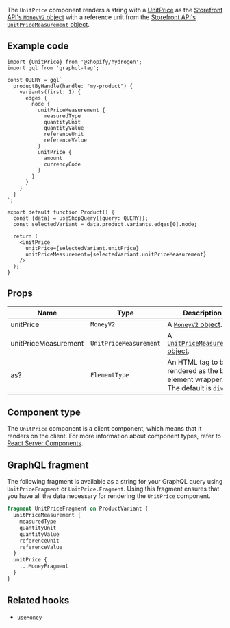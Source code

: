 <!-- This file is generated from source code in the Shopify/hydrogen repo. Edit the files in /packages/hydrogen/src/components/UnitPrice and run 'yarn generate-docs' at the root of this repo. For more information, refer to https://github.com/Shopify/shopify-dev/blob/main/content/internal/operations/hydrogen-reference-docs.md. -->

The `UnitPrice` component renders a string with a [UnitPrice](/themes/pricing-payments/unit-pricing) as the
[Storefront API's `MoneyV2` object](/api/storefront/reference/common-objects/moneyv2) with a reference unit from the [Storefront API's `UnitPriceMeasurement` object](/api/storefront/reference/products/unitpricemeasurement).

## Example code

```tsx
import {UnitPrice} from '@shopify/hydrogen';
import gql from 'graphql-tag';

const QUERY = gql`
  productByHandle(handle: "my-product") {
    variants(first: 1) {
      edges {
        node {
          unitPriceMeasurement {
            measuredType
            quantityUnit
            quantityValue
            referenceUnit
            referenceValue
          }
          unitPrice {
            amount
            currencyCode
          }
        }
      }
    }
  }
`;

export default function Product() {
  const {data} = useShopQuery({query: QUERY});
  const selectedVariant = data.product.variants.edges[0].node;

  return (
    <UnitPrice
      unitPrice={selectedVariant.unitPrice}
      unitPriceMeasurement={selectedVariant.unitPriceMeasurement}
    />
  );
}
```

## Props

| Name                 | Type                              | Description                                                                                 |
| -------------------- | --------------------------------- | ------------------------------------------------------------------------------------------- |
| unitPrice            | <code>MoneyV2</code>              | A [`MoneyV2` object](/api/storefront/reference/common-objects/moneyv2).                     |
| unitPriceMeasurement | <code>UnitPriceMeasurement</code> | A [`UnitPriceMeasurement` object](/api/storefront/reference/products/unitpricemeasurement). |
| as?                  | <code>ElementType</code>          | An HTML tag to be rendered as the base element wrapper. The default is `div`.               |

## Component type

The `UnitPrice` component is a client component, which means that it renders on the client. For more information about component types, refer to [React Server Components](/custom-storefronts/hydrogen/framework/react-server-components).

## GraphQL fragment

The following fragment is available as a string for your GraphQL query using `UnitPriceFragment` or `UnitPrice.Fragment`. Using this fragment ensures that you have all the data necessary for rendering the `UnitPrice` component.

```graphql
fragment UnitPriceFragment on ProductVariant {
  unitPriceMeasurement {
    measuredType
    quantityUnit
    quantityValue
    referenceUnit
    referenceValue
  }
  unitPrice {
    ...MoneyFragment
  }
}
```

## Related hooks

- [`useMoney`](/api/hydrogen/hooks/primitive/usemoney)
